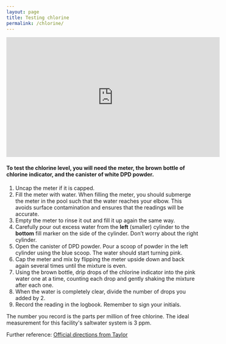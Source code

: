 ```yaml
---
layout: page
title: Testing chlorine
permalink: /chlorine/
---
```


<iframe width="560" height="315" src="https://www.youtube.com/embed/bXge5eLfO3U" frameborder="0" allowfullscreen></iframe>

#### To test the chlorine level, you will need the **meter**, the **brown** bottle of chlorine indicator, and the canister of white **DPD** powder.

1. Uncap the meter if it is capped.
2. Fill the meter with water. When filling the meter, you should
submerge the meter in the pool such that the water reaches your elbow.
This avoids surface contamination and ensures that the readings will be accurate.
3. Empty the meter to rinse it out and fill it up again the same way.
4. Carefully pour out excess water from the **left** (smaller) cylinder to the
**bottom** fill marker on the side of the cylinder. Don’t worry about the right cylinder.
5. Open the canister of DPD powder. Pour a scoop of powder in the left cylinder
using the blue scoop. The water should start turning pink.
6. Cap the meter and mix by flipping the meter upside down and back
again several times until the mixture is even.
7. Using the brown bottle, drip drops of the chlorine indicator into the
pink water one at a time, counting each drop and gently shaking the mixture after each one.
8. When the water is completely clear, divide the number of drops you added by 2.
9. Record the reading in the logbook. Remember to sign your initials.

The number you record is the parts per million of free chlorine. The ideal measurement for 
this facility's saltwater system is 3 ppm.

Further reference: [Official directions from Taylor](https://www.taylortechnologies.com/products_instructions.asp?Type=Number&Number=5217)